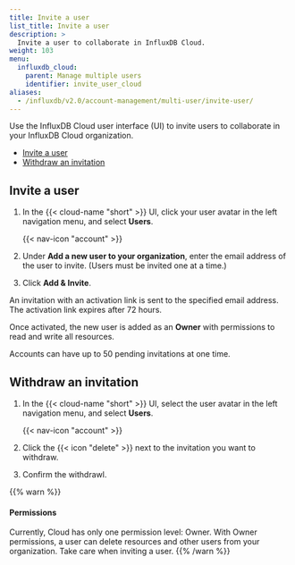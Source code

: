 ```yaml
---
title: Invite a user
list_title: Invite a user
description: >
  Invite a user to collaborate in InfluxDB Cloud.
weight: 103
menu:
  influxdb_cloud:
    parent: Manage multiple users
    identifier: invite_user_cloud
aliases:
  - /influxdb/v2.0/account-management/multi-user/invite-user/
---
```


Use the InfluxDB Cloud user interface (UI) to invite users to collaborate in
your InfluxDB Cloud organization.

- [Invite a user](#invite-a-user)
- [Withdraw an invitation](#withdraw-an-invitation)

## Invite a user

1. In the {{< cloud-name "short" >}} UI, click your user avatar in the left
   navigation menu, and select **Users**.

    {{< nav-icon "account" >}}

2. Under **Add a new user to your organization**, enter the email address of the user to invite.
   (Users must be invited one at a time.)
3. Click **Add & Invite**.

An invitation with an activation link is sent to the specified email address.
The activation link expires after 72 hours.

Once activated, the new user is added as an **Owner** with permissions to read and write all resources.

Accounts can have up to 50 pending invitations at one time.

## Withdraw an invitation

1. In the {{< cloud-name "short" >}} UI, select the user avatar in the left navigation menu, and select **Users**.

    {{< nav-icon "account" >}}

2. Click the {{< icon "delete" >}} next to the invitation you want to withdraw.
3. Confirm the withdrawl.

{{% warn %}}
#### Permissions

Currently, Cloud has only one permission level: Owner.
With Owner permissions, a user can delete resources and other users from your organization.
Take care when inviting a user.
{{% /warn %}}
